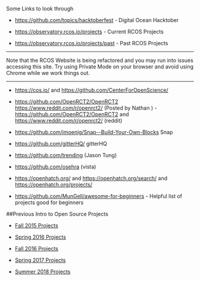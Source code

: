 Some Links to look through

- https://github.com/topics/hacktoberfest  - Digital Ocean Hacktober

- https://observatory.rcos.io/projects - Current RCOS Projects

- https://observatory.rcos.io/projects/past - Past RCOS Projects

_________________
 Note that the RCOS Website is being refactored and you may run into issues accessing this site. Try using Private Mode on your browser and avoid using Chrome while we work things out.
_________________

- https://cos.io/ and https://github.com/CenterForOpenScience/

- https://github.com/OpenRCT2/OpenRCT2 https://www.reddit.com/r/openrct2/  (Posted by Nathan ) - https://github.com/OpenRCT2/OpenRCT2 and https://www.reddit.com/r/openrct2/ (reddit)

- https://github.com/jmoenig/Snap--Build-Your-Own-Blocks  Snap

- https://github.com/gitterHQ/ gitterHQ

- https://github.com/trending  (Jason Tung)

- https://github.com/osehra  (vista)

-  https://openhatch.org/ and https://openhatch.org/search/ and https://openhatch.org/projects/  

- https://github.com/MunGell/awesome-for-beginners - Helpful list of projects good for beginners

##Previous Intro to Open Source Projects

- [Fall 2015 Projects](Backups/Fall2015Projects.md)

- [Spring 2016 Projects](Backups/Spring2016Projects.md)

- [Fall 2016 Projects](Backups/Fall2016Projects.md)

- [Spring 2017 Projects](Backups/Spring2017Projects.md)

- [Summer 2018 Projects](Backups/Summer2018Projects.md)

